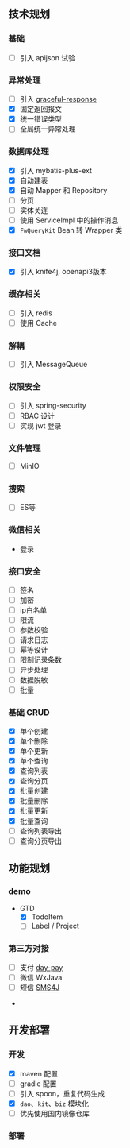 ## 技术规划

### 基础

- [ ] 引入 apijson 试验

### 异常处理

- [ ] 引入 [graceful-response](https://doc.feiniaojin.com/graceful-response/home.html)
- [x] 固定返回报文
- [x] 统一错误类型
- [ ] 全局统一异常处理

### 数据库处理

- [x] 引入 mybatis-plus-ext 
- [x] 自动建表
- [x] 自动 Mapper 和 Repository
- [ ] 分页
- [ ] 实体关连
- [ ] 使用 ServiceImpl 中的操作消息
- [x] `FwQueryKit` Bean 转 Wrapper 类

### 接口文档

- [x] 引入 knife4j, openapi3版本

### 缓存相关

- [ ] 引入 redis
- [ ] 使用 Cache

### 解耦

- [ ] 引入 MessageQueue

### 权限安全

- [ ] 引入 spring-security
- [ ] RBAC 设计
- [ ] 实现 jwt 登录

### 文件管理

- [ ] MinIO

### 搜索

- [ ] ES等

### 微信相关

- 登录

### 接口安全

- [ ] 签名
- [ ] 加密
- [ ] ip白名单
- [ ] 限流
- [ ] 参数校验
- [ ] 请求日志
- [ ] 幂等设计
- [ ] 限制记录条数
- [ ] 异步处理
- [ ] 数据脱敏
- [ ] 批量

### 基础 CRUD

- [x] 单个创建
- [x] 单个删除
- [x] 单个更新
- [x] 单个查询
- [x] 查询列表
- [x] 查询分页
- [x] 批量创建
- [x] 批量删除
- [x] 批量更新
- [x] 批量查询
- [ ] 查询列表导出
- [ ] 查询分页导出

## 功能规划

### demo

- GTD
  - [x] TodoItem
  - [ ] Label / Project

### 第三方对接

- [ ] 支付 [day-pay](https://github.com/dromara/dax-pay)
- [ ] 微信 WxJava
- [ ] 短信 [SMS4J](https://github.com/dromara/SMS4J)
- 

## 开发部署

### 开发

- [x] maven 配置
- [ ] gradle 配置
- [ ] 引入 spoon，重复代码生成
- [x] `dao`、`kit`、`biz` 模块化
- [ ] 优先使用国内镜像仓库

### 部署
